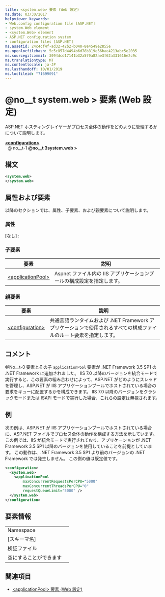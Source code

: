 ```yaml
---
title: <system.web> 要素 (Web 設定)
ms.date: 03/30/2017
helpviewer_keywords:
- Web.config configuration file [ASP.NET]
- system.Web element
- <system.Web> element
- ASP.NET configuration system
- configuration files [ASP.NET]
ms.assetid: 24c4cf4f-ad32-42b2-b040-8e4549e2855e
ms.openlocfilehash: 5c5c857d4494b6d78b819e56bae4213abc5e2035
ms.sourcegitcommit: 3094dcd17141b32a570a82ae3f62a331616e2c9c
ms.translationtype: MT
ms.contentlocale: ja-JP
ms.lasthandoff: 10/01/2019
ms.locfileid: "71699091"
---
```

# <a name="systemweb-element-web-settings"></a>@no__t system.web > 要素 (Web 設定)
ASP.NET ホスティングレイヤーがプロセス全体の動作をどのように管理するかについて説明します。  
  
[ **\<configuration>** ](../configuration-element.md)  
&nbsp; @ no__t-1 **@no__t 3system.web >**  
  
## <a name="syntax"></a>構文  
  
```xml  
<system.web>  
</system.web>  
```  
  
## <a name="attributes-and-elements"></a>属性および要素  

以降のセクションでは、属性、子要素、および親要素について説明します。  
  
### <a name="attributes"></a>属性  

[なし] :  
  
### <a name="child-elements"></a>子要素  
  
|要素|説明|  
|-------------|-----------------|  
|[\<applicationPool>](applicationpool-element-web-settings.md)|Aspnet ファイル内の IIS アプリケーションプールの構成設定を指定します。|  
  
### <a name="parent-elements"></a>親要素  
  
|要素|説明|  
|-------------|-----------------|  
|[\<configuration>](../configuration-element.md)|共通言語ランタイムおよび .NET Framework アプリケーションで使用されるすべての構成ファイルのルート要素を指定します。|  
  
## <a name="remarks"></a>コメント  

@No__t-0 要素とその子 `applicationPool` 要素が .NET Framework 3.5 SP1 の .NET Framework に追加されました。 IIS 7.0 以降のバージョンを統合モードで実行すると、この要素の組み合わせによって、ASP.NET がどのようにスレッドを管理し、ASP.NET が IIS アプリケーションプールでホストされている場合の要求をキューに配置するかを構成できます。 IIS 7.0 以降のバージョンをクラシックモードまたは ISAPI モードで実行した場合、これらの設定は無視されます。  
  
## <a name="example"></a>例  

次の例は、ASP.NET が IIS アプリケーションプールでホストされている場合に、ASP.NET ファイルでプロセス全体の動作を構成する方法を示しています。 この例では、IIS が統合モードで実行されており、アプリケーションが .NET Framework 3.5 SP1 以降のバージョンを使用していることを前提としています。 この動作は、.NET Framework 3.5 SP1 より前のバージョンの .NET Framework では発生しません。 この例の値は既定値です。  
  
```xml  
<configuration>  
  <system.web>  
    <applicationPool   
        maxConcurrentRequestsPerCPU="5000"   
        maxConcurrentThreadsPerCPU="0"   
        requestQueueLimit="5000" />  
  </system.web>  
</configuration>  
```  
  
## <a name="element-information"></a>要素情報  
  
|||  
|-|-|  
|Namespace||  
|[スキーマ名]||  
|検証ファイル||  
|空にすることができます||  
  
## <a name="see-also"></a>関連項目

- [\<applicationPool> 要素 (Web 設定)](applicationpool-element-web-settings.md)
